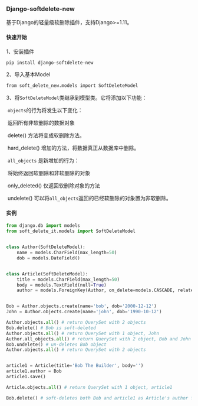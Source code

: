 ### Django-softdelete-new

基于Django的轻量级软删除插件，支持Django>=1.11。

#### 快速开始

1、安装插件

```bash
pip install django-softdelete-new
```

2、导入基本Model

```bash
from soft_delete_new.models import SoftDeleteModel
```

3、将`SoftDeleteModel`类继承到模型类。它将添加以下功能：

​	`objects`的行为将发生以下变化：

​		返回所有非软删除的数据对象

​		delete() 方法将变成软删除方法。

​		hard_delete() 增加的方法，将数据真正从数据库中删除。

​	`all_objects` 是新增加的行为：

​		将始终返回软删除和非软删除的对象

​		only_deleted() 仅返回软删除对象的方法

​		undelete() 可以将`all_objects`返回的已经软删除的对象置为非软删除。

#### 实例

```python
from django.db import models
from soft_delete_it.models import SoftDeleteModel


class Author(SoftDeleteModel):
    name = models.CharField(max_length=50)
    dob = models.DateField()


class Article(SoftDeleteModel):
    title = models.CharField(max_length=50)
    body = models.TextField(null=True)
    author = models.ForeignKey(Author, on_delete=models.CASCADE, related_name='articles')


Bob = Author.objects.create(name='bob', dob='2000-12-12')
John = Author.objects.create(name='john', dob='1990-10-12')

Author.objects.all() # return QuerySet with 2 objects
Bob.delete() # Bob is soft-deleted
Author.objects.all() # return QuerySet with 1 object, John
Author.all_objects.all() # return QuerySet with 2 object, Bob and John
Bob.undelete() # un-deletes Bob object
Author.objects.all() # return QuerySet with 2 objects


article1 = Article(title='Bob The Builder', body='')
article1.author = Bob
article1.save()

Article.objects.all() # return QuerySet with 1 object, article1

Bob.delete() # soft-deletes both Bob and article1 as Article's author field is on_delete_cascade and it Inherits SoftDeleteModel
```